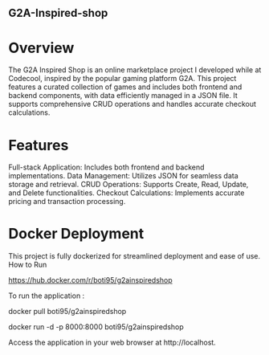 ## G2A-Inspired-shop

# Overview

  The G2A Inspired Shop is an online marketplace project I developed while at Codecool, inspired by the popular gaming platform G2A. 
  This project features a curated collection of games and includes both frontend and backend components, with data efficiently managed in a JSON file. 
  It supports comprehensive CRUD operations and handles accurate checkout calculations.

# Features

  Full-stack Application: Includes both frontend and backend implementations. 
  Data Management: Utilizes JSON for seamless data storage and retrieval. 
  CRUD Operations: Supports Create, Read, Update, and Delete functionalities. 
  Checkout Calculations: Implements accurate pricing and transaction processing.

# Docker Deployment

  This project is fully dockerized for streamlined deployment and ease of use. How to Run

  https://hub.docker.com/r/boti95/g2ainspiredshop

  To run the application :

  docker pull boti95/g2ainspiredshop

  docker run -d -p 8000:8000 boti95/g2ainspiredshop

  Access the application in your web browser at http://localhost.
